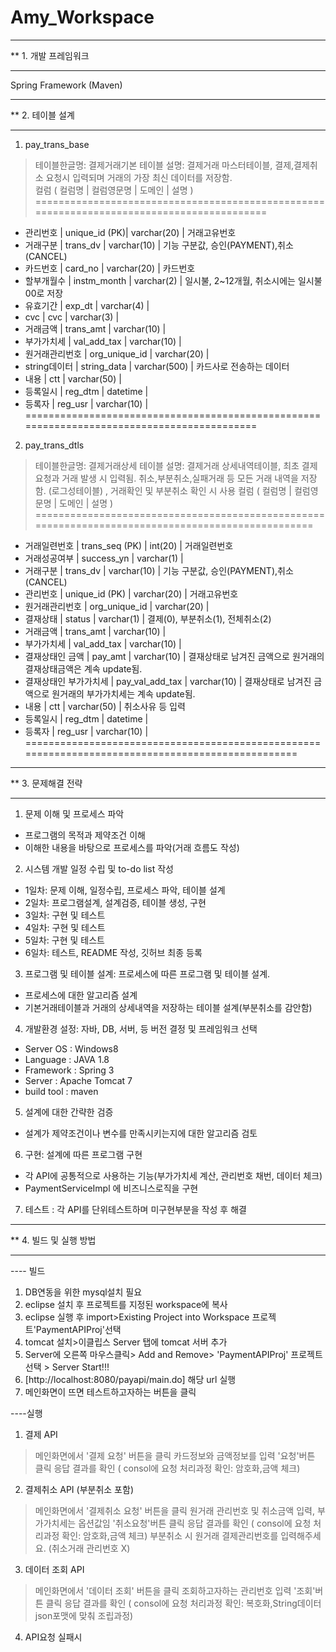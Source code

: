 # Amy_Workspace
**************************************
** 1. 개발 프레임워크 
**************************************
Spring Framework (Maven)

**************************************
** 2. 테이블 설계
**************************************
1) pay_trans_base
> 테이블한글명: 결제거래기본 테이블
> 설명: 결제거래 마스터테이블, 결제,결제취소 요청시 입력되며 거래의 가장 최신 데이터를 저장함.  
> 컬럼
  ( 컬럼명         | 컬럼영문명    | 도메인       | 설명                                    )
  ==========================================================================================
  - 관리번호       | unique_id (PK)| varchar(20)  | 거래고유번호
  - 거래구분       | trans_dv      | varchar(10)  | 기능 구분값, 승인(PAYMENT),취소(CANCEL) 
  - 카드번호       | card_no       | varchar(20)  | 카드번호
  - 할부개월수     | instm_month   | varchar(2)   | 일시불, 2~12개월, 취소시에는 일시불 00로 저장
  - 유효기간       | exp_dt        | varchar(4)   |
  - cvc            | cvc           | varchar(3)   |     
  - 거래금액       | trans_amt     | varchar(10)  | 
  - 부가가치세     | val_add_tax   | varchar(10)  |
  - 원거래관리번호 | org_unique_id | varchar(20)  |
  - string데이터   | string_data   | varchar(500) | 카드사로 전송하는 데이터 
  - 내용           | ctt           | varchar(50)  |
  - 등록일시       | reg_dtm       | datetime     |
  - 등록자         | reg_usr       | varchar(10)  | 
  ===========================================================================================
  

2) pay_trans_dtls
> 테이블한글명: 결제거래상세 테이블
> 설명: 결제거래 상세내역테이블, 최초 결제요청과 거래 발생 시 입력됨. 취소,부분취소,실패거래 등 모든 거래 내역을 저장함. (로그성테이블) 
       , 거래확인 및 부분취소 확인 시 사용 
> 컬럼
  ( 컬럼명                | 컬럼영문명      | 도메인       | 설명                                  )
  ==================================================================================================
  - 거래일련번호          | trans_seq (PK)  | int(20)      | 거래일련번호 
  - 거래성공여부          | success_yn      | varchar(1)   |
  - 거래구분              | trans_dv        | varchar(10)  | 기능 구분값, 승인(PAYMENT),취소(CANCEL) 
  - 관리번호              | unique_id (PK)  | varchar(20)  | 거래고유번호
  - 원거래관리번호        | org_unique_id   | varchar(20)  |
  - 결재상태              | status          | varchar(1)   | 결제(0), 부분취소(1), 전체취소(2) 
  - 거래금액              | trans_amt       | varchar(10)  | 
  - 부가가치세            | val_add_tax     | varchar(10)  |
  - 결재상태인 금액       | pay_amt         | varchar(10)  | 결재상태로 남겨진 금액으로 원거래의 결재상태금액은 계속 update됨. 
  - 결재상태인 부가가치세 | pay_val_add_tax | varchar(10)  | 결재상태로 남겨진 금액으로 원거래의 부가가치세는 계속 update됨.
  - 내용                  | ctt             | varchar(50)  | 취소사유 등 입력 
  - 등록일시              | reg_dtm         | datetime     |
  - 등록자                | reg_usr         | varchar(10)  | 
  ==================================================================================================


**************************************
** 3. 문제해결 전략
**************************************
1) 문제 이해 및 프로세스 파악 
 - 프로그램의 목적과 제약조건 이해 
 - 이해한 내용을 바탕으로 프로세스를 파악(거래 흐름도 작성) 

2) 시스템 개발 일정 수립 및 to-do list 작성 
 - 1일차: 문제 이해, 일정수립, 프로세스 파악, 테이블 설계 
 - 2일차: 프로그램설계, 설계검증, 테이블 생성, 구현 
 - 3일차: 구현 및 테스트 
 - 4일차: 구현 및 테스트 
 - 5일차: 구현 및 테스트 
 - 6일차: 테스트, README 작성, 깃허브 최종 등록  

3) 프로그램 및 테이블 설계: 프로세스에 따른 프로그램 및 테이블 설계. 
 - 프로세스에 대한 알고리즘 설계 
 - 기본거래테이블과 거래의 상세내역을 저장하는 테이블 설계(부분취소를 감안함) 

4) 개발환경 설정: 자바, DB, 서버, 등 버전 결정 및 프레임워크 선택 
  - Server OS : Windows8
  - Language : JAVA 1.8
  - Framework : Spring 3
  - Server : Apache Tomcat 7
  - build tool : maven

5) 설계에 대한 간략한 검증 
 - 설계가 제약조건이나 변수를 만족시키는지에 대한 알고리즘 검토 

6) 구현: 설계에 따른 프로그램 구현
 - 각 API에 공통적으로 사용하는 기능(부가가치세 계산, 관리번호 채번, 데이터 체크) 
 - PaymentServiceImpl 에 비즈니스로직을 구현
 
 
7) 테스트 : 각 API를 단위테스트하며 미구현부분을 작성 후 해결 



**************************************
** 4. 빌드 및 실행 방법 
**************************************

---- 빌드
1) DB연동을 위한 mysql설치 필요
2) eclipse 설치 후 프로젝트를 지정된 workspace에 복사
3) eclipse 실행 후 import>Existing Project into Workspace 프로젝트'PaymentAPIProj'선택
4) tomcat 설치>이클립스 Server 탭에 tomcat 서버 추가
5) Server에 오른쪽 마우스클릭> Add and Remove> 'PaymentAPIProj' 프로젝트 선택 > Server Start!!!
6) [http://localhost:8080/payapi/main.do] 해당 url 실행
7) 메인화면이 뜨면 테스트하고자하는 버튼을 클릭

----실행 
1) 결제 API 
  > 메인화면에서 '결제 요청' 버튼을 클릭 
  > 카드정보와 금액정보를 입력 
  > '요청'버튼 클릭
  > 응답 결과를 확인 ( consol에 요청 처리과정 확인: 암호화,금액 체크) 

 2) 결제취소 API (부분취소 포함) 
  > 메인화면에서 '결제취소 요청' 버튼을 클릭 
  > 원거래 관리번호 및 취소금액 입력, 부가가치세는 옵션값임
  > '취소요청'버튼 클릭
  > 응답 결과를 확인 ( consol에 요청 처리과정 확인: 암호화,금액 체크) 
  > 부분취소 시 원거래 결제관리번호를 입력해주세요. (취소거래 관리번호 X)
 
 3) 데이터 조회 API 
  > 메인화면에서 '데이터 조회' 버튼을 클릭 
  > 조회하고자하는 관리번호 입력
  > '조회'버튼 클릭
  > 응답 결과를 확인 ( consol에 요청 처리과정 확인: 복호화,String데이터 json포맷에 맞춰 조립과정) 

 4) API요청 실패시 



